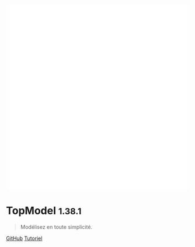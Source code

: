 ![logo](./media/IconDark.svg)

# TopModel <small>1.38.1</small>

> Modélisez en toute simplicité.

[GitHub](https://github.com/klee-contrib/topmodel)
[Tutoriel](/getting-started/00_getting_started.md)
